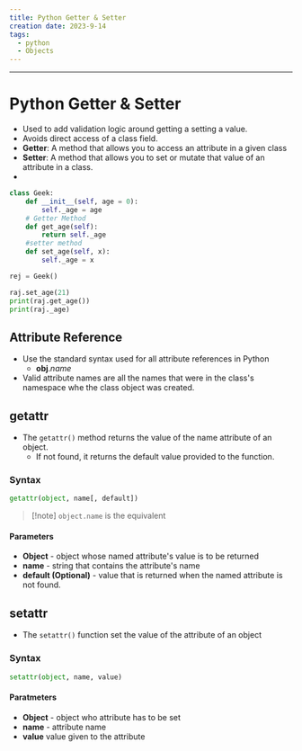 ```yaml
---
title: Python Getter & Setter
creation date: 2023-9-14
tags:
  - python
  - Objects
---
```


---
# Python Getter & Setter
- Used to add validation logic around getting a setting a value.
- Avoids direct access of a class field.
- **Getter**: A method that allows you to access an attribute in a given class
- **Setter**: A method that allows you to set or mutate that value of an attribute in a class.
- 

```Python
class Geek:
	def __init__(self, age = 0):
		self._age = age
	# Getter Method
	def get_age(self):
		return self._age
	#setter method
	def set_age(self, x):
		self._age = x

rej = Geek()

raj.set_age(21)
print(raj.get_age())
print(raj._age)
```

## Attribute Reference
- Use the standard syntax used for all attribute references in Python
	- **obj**.*name*
- Valid attribute names are all the names that were in the class's namespace whe the class object was created.

## getattr
- The `getattr()` method returns the value of the name attribute of an object. 
	- If not found, it returns the default value provided to the function.

### Syntax
```Python
getattr(object, name[, default])
```

>[!note] `object.name` is the equivalent
#### Parameters
- **Object** - object whose named attribute's value is to be returned
- **name** - string that contains the attribute's name
- **default (Optional)** - value that is returned when the named attribute is not found.

## setattr
- The `setattr()` function set the value of the attribute of an object

### Syntax
```Python
setattr(object, name, value)
```

#### Paratmeters
- **Object** - object who attribute has to be set
- **name** - attribute name
- **value** value given to the attribute